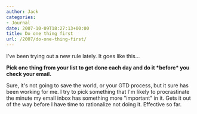 ```yaml
---
author: Jack
categories:
- Journal
date: 2007-10-09T18:27:13+00:00
title: Do one thing first
url: /2007/do-one-thing-first/
---
```


I've been trying out a new rule lately. It goes like this&#8230; 

**Pick one thing from your list to get done each day and do it \*before\* you check your email.** 

Sure, it's not going to save the world, or your GTD process, but it sure has been working for me. I try to pick something that I'm likely to procrastinate the minute my email inbox has something more "important" in it. Gets it out of the way before I have time to rationalize not doing it. Effective so far.